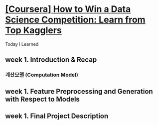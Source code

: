 # [[Coursera] How to Win a Data Science Competition: Learn from Top Kagglers](https://www.coursera.org/learn/competitive-data-science)
Today I Learned

## week 1. Introduction & Recap
### 계산모델 (Computation Model)


## week 1. Feature Preprocessing and Generation with Respect to Models
## week 1. Final Project Description









